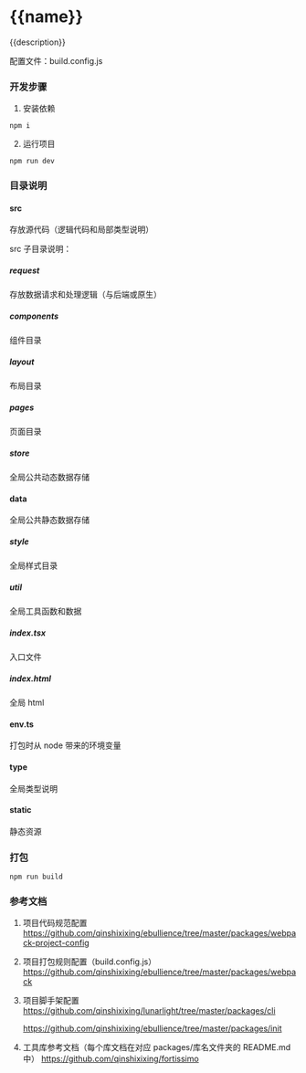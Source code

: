# {{name}}

{{description}}

配置文件：build.config.js

### 开发步骤

1. 安装依赖

```shell
npm i
```

2. 运行项目

```shell
npm run dev
```

### 目录说明

#### src

存放源代码（逻辑代码和局部类型说明）

src 子目录说明：

##### request

存放数据请求和处理逻辑（与后端或原生）

##### components

组件目录

##### layout

布局目录

##### pages

页面目录

##### store

全局公共动态数据存储

#### data

全局公共静态数据存储

##### style

全局样式目录

##### util

全局工具函数和数据

##### index.tsx

入口文件

##### index.html

全局 html

#### env.ts

打包时从 node 带来的环境变量

#### type

全局类型说明

#### static

静态资源

### 打包

```shell
npm run build
```

### 参考文档

1. 项目代码规范配置
   https://github.com/qinshixixing/ebullience/tree/master/packages/webpack-project-config

2. 项目打包规则配置（build.config.js）
   https://github.com/qinshixixing/ebullience/tree/master/packages/webpack

3. 项目脚手架配置
   https://github.com/qinshixixing/lunarlight/tree/master/packages/cli

   https://github.com/qinshixixing/ebullience/tree/master/packages/init

4. 工具库参考文档（每个库文档在对应 packages/库名文件夹的 README.md 中）
   https://github.com/qinshixixing/fortissimo
